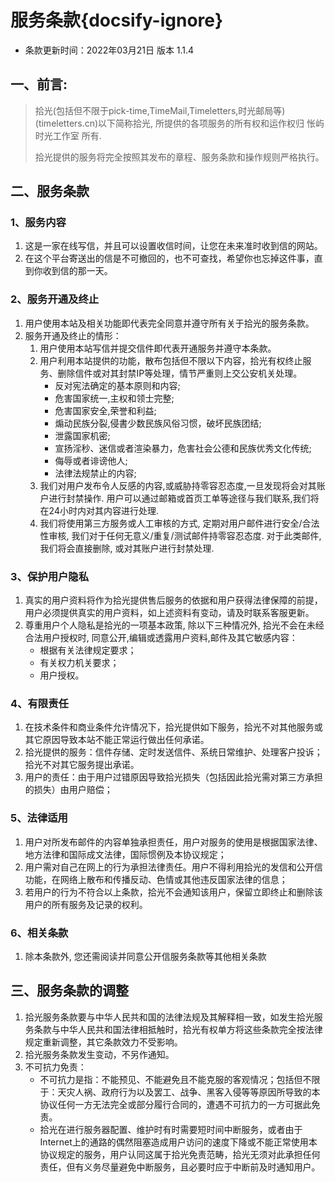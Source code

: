 # 服务条款{docsify-ignore}

- 条款更新时间：2022年03月21日 版本 1.1.4

## 一、前言:
> 拾光(包括但不限于pick-time,TimeMail,Timeletters,时光邮局等)(timeletters.cn)以下简称拾光, 所提供的各项服务的所有权和运作权归 怅屿时光工作室 所有.
> 
> 拾光提供的服务将完全按照其发布的章程、服务条款和操作规则严格执行。

## 二、服务条款
### 1、服务内容

1. 这是一家在线写信，并且可以设置收信时间，让您在未来准时收到信的网站。
2. 在这个平台寄送出的信是不可撤回的，也不可查找，希望你也忘掉这件事，直到你收到信的那一天。

### 2、服务开通及终止 

1. 用户使用本站及相关功能即代表完全同意并遵守所有关于拾光的服务条款。
2. 服务开通及终止的情形： 
   1. 用户使用本站写信并提交信件即代表开通服务并遵守本条款。
   2. 用户利用本站提供的功能，散布包括但不限以下内容，拾光有权终止服务、删除信件或对其封禁IP等处理，情节严重则上交公安机关处理。
      - 反对宪法确定的基本原则和内容;
      - 危害国家统一,主权和领士完整;
      - 危害国家安全,荣誉和利益;
      - 煽动民族分裂,侵書少数民族风俗习惯，破坏民族团结;
      - 泄露国家机密;
      - 宣扬淫秒、迷信或者渲染暴力，危害社会公德和民族优秀文化传统;
      - 侮辱或者诽谤他人;
      - 法律法规禁止的内容;
    3. 我们对用户发布令人反感的内容,或威胁持零容忍态度,一旦发现将会对其账户进行封禁操作. 用户可以通过邮箱或首页工单等途径与我们联系,我们将在24小时内对其内容进行处理.
    4. 我们将使用第三方服务或人工审核的方式, 定期对用户邮件进行安全/合法性审核, 我们对于任何无意义/重复/测试邮件持零容忍态度. 对于此类邮件, 我们将会直接删除, 或对其账户进行封禁处理. 
 
### 3、保护用户隐私
1. 真实的用户资料将作为拾光提供售后服务的依据和用户获得法律保障的前提，用户必须提供真实的用户资料，如上述资料有变动，请及时联系客服更新。
2. 尊重用户个人隐私是拾光的一项基本政策, 除以下三种情况外, 拾光不会在未经合法用户授权时, 同意公开,编辑或透露用户资料,邮件及其它敏感内容：
   - 根据有关法律规定要求；
   - 有关权力机关要求；
   - 用户授权。 

### 4、有限责任

1. 在技术条件和商业条件允许情况下，拾光提供如下服务，拾光不对其他服务或其它原因导致本站不能正常运行做出任何承诺。
2. 拾光提供的服务：信件存储、定时发送信件、系统日常维护、处理客户投诉；拾光不对其它服务提出承诺。
3. 用户的责任：由于用户过错原因导致拾光损失（包括因此拾光需对第三方承担的损失）由用户赔偿； 

### 5、法律适用

1. 用户对所发布邮件的内容单独承担责任，用户对服务的使用是根据国家法律、地方法律和国际成文法律，国际惯例及本协议规定；
2. 用户需对自己在网上的行为承担法律责任。用户不得利用拾光的发信和公开信功能，在网络上散布和传播反动、色情或其他违反国家法律的信息；
3. 若用户的行为不符合以上条款，拾光不会通知该用户，保留立即终止和删除该用户的所有服务及记录的权利。 

### 6、相关条款

1. 除本条款外, 您还需阅读并同意公开信服务条款等其他相关条款

## 三、服务条款的调整
1. 拾光服务条款要与中华人民共和国的法律法规及其解释相一致，如发生拾光服务条款与中华人民共和国法律相抵触时，拾光有权单方将这些条款完全按法律规定重新调整，其它条款效力不受影响。
2. 拾光服务条款发生变动，不另作通知。
3. 不可抗力免责：
   - 不可抗力是指：不能预见、不能避免且不能克服的客观情况；包括但不限于：天灾人祸、政府行为以及罢工、战争、黑客入侵等等原因所导致的本协议任何一方无法完全或部分履行合同的，遭遇不可抗力的一方可据此免责。
   - 拾光在进行服务器配置、维护时有时需要短时间中断服务，或者由于Internet上的通路的偶然阻塞造成用户访问的速度下降或不能正常使用本协议规定的服务，用户认同这属于拾光免责范畴，拾光无须对此承担任何责任，但有义务尽量避免中断服务，且必要时应于中断前及时通知用户。



